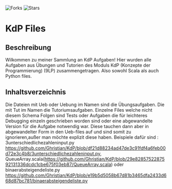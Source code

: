 ![Forks](https://img.shields.io/badge/forks-0-blue)
![Stars](https://img.shields.io/badge/stars-0-yellow)
# KdP Files

## Beschreibung
Wilkommen zu meiner Sammlung an KdP Aufgaben! Hier wurden alle Aufgaben aus Übungen und Tutorien des Moduls KdP (Konzepte der Programmierung) (9LP) zusammengetragen. Also sowohl Scala als auch Python files.

## Inhaltsverzeichnis
Die Dateien mit Ueb oder Uebung im Namen sind die Übungsaufgaben. Die mit Tut im Namen die Tutoriumsaufgaben. Einzelne Files welche nicht diesem Schema Folgen 
sind Tests oder Aufgaben die für leichteres Debugging einzeln geschrieben worden sind oder eine abgewandelte Version für die Aufgabe notwendig war. Diese tauchen dann aber in abgewandelter Form in den Ueb-files auf und sind somit zu ignorieren,außer man möchte explizit diese haben. Beispiele dafür sind :
3unterschiedlichezahleninput.py https://github.com/Ghristian/KdP/blob/df21d88234ad47de3c91fdf4a6feb00d72e3c4b8/3unterschiedlichezahleninput.py,
QueueArray.scala(https://github.com/Ghristian/KdP/blob/29e8285752287592131336dcdc1cbe675f03eb87/QueueArray.scala)
oder binaerabsteigendeliste.py https://github.com/Ghristian/KdP/blob/e19b5d5058b67d81b3465dfa2433d668d87bc781/binaerabsteigendeliste.py

